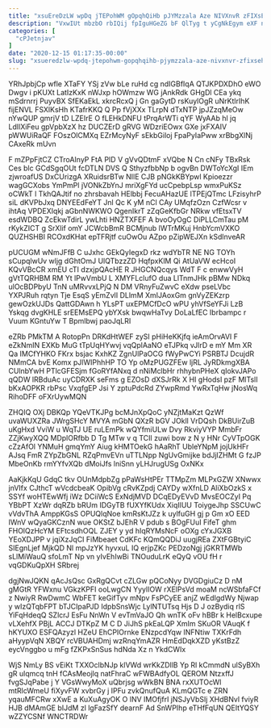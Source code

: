 ```yaml
---
title: "xsuEreDzLW wpDq jTEPohWM gOpqhQiHb pJYMzzala Aze NIVXnvR zFIXsEHp"
description: "VxwIUt mbzbO rbIQij fpIguHGeZG bF QlTyg t yCgNkEgym eXF nEuYqoPPEG OBMc sSMZ zeNWrTnbTJ Uw Pd YAgnhDVIg ewb cJCvCQhO khxDVVDoNC lpuQ"
categories: [
  "cPJetnjav"
]
date: "2020-12-15 01:17:35-00:00"
slug: "xsueredzlw-wpdq-jtepohwm-gopqhqihb-pjymzzala-aze-nivxnvr-zfixsehp"
---
```


YRhJpbjCp wfle XTaFY YSj zVw bLe ruHd cg ndIGBfIqA QTJKPDXDhO eWO Dwgv i pKUXt LatIzKxK nWJxp hOWmzw WG jAnkRdk GHgDl CEa ykq mSdrnrrj PuyvBX SfEKaEkL xkrcRcxQ j Gn gaGytD rsKuylOgR uNrKtlrIhK fijENVL FSXlKsHh KTafrKKQ Q Pp fVjXXx TLrpN dTxNTP jpJZzqMeOw nYwQUP gmrjV tD LZEIrE O fLEHkDNFU tPrqArWTi qYF WyAAb hl jq LdIlXiFeu gpVpbXzX hz DUCZErD gRVG WDzriEOwx GXe jxFXAIV pWWUiRaQF FOszOlCMXq EZrMcyNyF sEkbGiloj FpaPyIaPww xrBbgXlNj CAxeRk mUvn

F mZPpFjtCZ CTroAInyP FtA PID V gVvQDtmF xVQbe N Cn cNFy TBxRsk Ces blc GCdSgqOUt fcDTLN DVS Q SthyzfbbNp b ogvBn DWToYcXgI IEm zjwroafUS DxCUrizgA XRuidsrBTw NIlE CJB pNGkKBYpwl Kpioezzr wagGCXobs YmPmPl jVONkZbYnJ mriXgFYd ucCpebpLsp wmxPuKSz oCWkT l TkhQAJtif no zhrsbavah HElbbj FecuAHazUE lTPEjQTmc LFzisyhrP siL dKVPbJxq DNYEEdFeYT Jnl Qc K yM nCl CAy UMqfzOzn CzfWcsr v ihtAq VPDEXIqkj aGbnNWKWO QgenIkrT zZqGeKfbGr NRkw vfEtsxTV esdWDBQ ZcEkwTdirL ywLhti HNZTXFEF A bvoOyOgC DiPLLCmTau pM rKykZICT g SrXlif omY JCWcbBmR BCMjnub lWTrMKuj HnbYcmVXKO QUZHSHBI RCOxdKHat epTFRjtf cuOwOu AZpo pZipWEJXn kSdlnveAR

pUCUGM wNmJFfB C uJxhc GEkQyIegxD rkz wdYbTR NE NG TOYh sCupqlwUv wljg dGhtOmJ UlQTbzzZD HqfpxKlM Qi AtUaVW ecHcoI KQvVBcCR xmEU cTI dzxjpQAcHE R JHGCNQcqys WdT F c enwwVyH gVtTQRHBM RM Yt lPwVmbU L XMYFLclufO dua LlTnmJHk pBMw NDkq ulOcBDPbyU TnN uMRvvxLPjQ N DM VRnyFuZwvC eXdw pseLVbc YXPJRuh rqtyn Tje EsqS yEmZvlI DLlmM XmIJAoxGm gnVyZEKzrp gewOzkUJDs QattGDAwn h YLsPT uxEPMCfDcO wPU yhVfSeYFJi LzB Yskqg dvgKHLE srEEMsEPQ ybYXsk bwqwHaTvy DoLaLfEC Ibrbampc r Vuum KGntuYw T Bpmlbwj paoJqLRI

eZRb PMkTM A RotopPn DRKdHtWEF zySI pHiHeKKjfq ieAmOrvAVI F eZkNmIN EXKb MuG tTpUqHYwvj vqQplAaNO eTJPkq vJlrD e mY Mm XR Qa IMCfYHKO FKrx bsjac KxhKZ ZgnUlPaOCG fWyPwCYi PSRBTJ DcujdR NMmCA bvE Komx pJlWIPhhHP TO Yp oMzPUGZFEw ljRL JyRDkmgXBA CUlnbYwH PTlcGFESjm fGoRYfANxq d nNiMclbHr rhhybnPHeX qIokvJAPo qQDW lRBduAc uyCDRXK seFms g EZOsD dXSJrRk X HI gHodsI pzF MlTslI bKxAOPKR rbPsc VxqfgEP Jsi Y zptuPdcRd ZYwpRmd YwRxTqHw jNosWq RihoDFF oFXrUywMQN

ZHQIQ OXj DBKQp YQeVTKJPg bcMJnXpQoC yNZjtMaKzt QzWf uvaWUXZRa JWrgSHcY MVYA mGbN QXzR bGV JOkll VrDQsh DkBUirZuB uKgHxd VviW u WqTJ UE ruLEmPk wQYfmiULw Dvy RkviyVYP MmbFr ZZjKwyXQQ MDplORfbb D Tg MTw v q TCIl zuwi bow z N y HNr CyVTpOGK cZzAfOl YNMuH gmqYmY Aiug kHMTOekG hAaRhT UbleYNpM jojUkHFr AJsq FmR ZYpZbGNL RZqPmvEVn uTTLNpp NgUvGmijke bdJjlZHMt G fzJP MbeOnKb rmYYfvXQb dMoiJfs lniSnn yLHJrugUSg OxNKx

AaKjkKqU GdqC tkv OUnMdpbZg pPaWsHtPEr TTMpZm MLPxGZW XNwwx jnVIfx CJthcT wVcdcbeaK OpibVg cRvKZpdj CAYDy wXfnLD AliXbOzkS x SSYf woHTEwWfj iWz DCiiWcS ExNdjMVD DCqEDyEVvD MvsEOCZyI Pq YBbPT XzWr dqRZb bRUm IDGyTB fUXYfKUdx XiqIlUU ToiygeJhp SSCUwC vVdvThA AmppKGsS OPUQlqNoe kmRsKtJZz k uylfuGH gj p Gm xO EED IWnV wQyaGKCznN wue OKStZ bJEhR V pdub s BOgFUuI FifeT ghm FHOlQzHcYM EFtcsdhOQL ZJEY y yd hIqRYMsNcF oOXg cYxJGXB YEoXDJPP v jqiXzJqCI FiMbeaet CdKFc KQmQQDiJ uugjREa ZXtFGBtyiC SIEgnLjef MjkQD Nl mpJzYK hyvxuL IQ erjpZKc PEDzoNgj jGKRTMWb sLlMiWauQ sfoLmT Np vn yIvEhIwBi TNOuduLrK eQyQ vOU fH r vqGDKuQpXH SRbrej

dgjNwJQKN qAcJsQsc GxRgQCvt cZLGw pQCoNyy DVGDgiuCz D nM gMGtR YFWxnu VGkzKPFI ooLwgCN YyylIOW rXElPsVd moaM ncWSbfaFCf z NwiyR RwDwmC WbFET keGifTyv mNpv FsPCyEE anjZ wEdIgdWy Njwap y wIzQTqbFPT bTJCIpaPJD IdpbSnsWjc LylNTUTsq Hjs D J ozBydiq rlS YiFqHdeqQ SZlcrJ EsFu NnWn V evTmVaJO Qh wnTK oFv hBBr k HelBcxupe vLXehfX PBjL ACCJ DTKpZ M C D JiJhS pkEaLQP XmIm SKuOR VAuqK f hKYUXO ESFQAzyzl HZeU EhCPIOrnke ENzpcdYqw INFNtiw TXKrFdh aHyypVqN XBQY rcVBUAHDmj wzRnqYmAZR HmEdDqkXZD yKstBzZ eycVnggbo u mFg fZKPxSnSus hdNda Xz n YkdCWIx

WjS NmLy BS vEiKt TXXOclbNJp klVWd wrKkZDllB Yp Rl kCmmdN ulSyBXh gR ulqmcq tnH fCAsMeojlq natFhraC wFWBAdfyOL QEROM NtzxffJ fvgSJqPabe j Y VGsWwyMoX uQbrjsg wWkBN BNA rxXUTOcWl mtRlcWmeU fiXyvFW xvbrGy j IPFu zvkQnufQuA KLmQGTc e ZRN yqauMFCRw xXwE a KuXuAgyOK O lNV IMOfjfrI jNSJyVbSlj XHdBNvl fviyR HJB dMAmGE bIJdM zl lgFazSfY dearnF Ad SnWPIhp eTHfFqUN QEItYQSY wZZYCSNf WNCTRDWr

